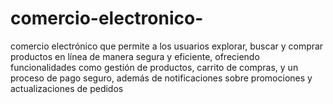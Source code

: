 # comercio-electronico-
comercio electrónico que permite a los usuarios explorar, buscar y comprar productos en línea de manera segura y eficiente, ofreciendo funcionalidades como gestión de productos, carrito de compras, y un proceso de pago seguro, además de notificaciones sobre promociones y actualizaciones de pedidos
